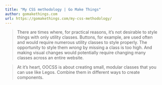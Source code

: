 ```yaml
---
title: "My CSS methodology | Go Make Things"
author: gomakethings.com
url: https://gomakethings.com/my-css-methodology/
---
```


> There are times where, for practical reasons, it’s not desirable to style things with only utility classes.
>  Buttons, for example, are used often and would require numerous utility classes to style properly. The opportunity to style them _wrong_ by missing a class is too high. And making visual changes would potentially require changing many classes across an entire website.


> At it’s heart, OOCSS is about creating small, modular classes that you can use like Legos. Combine them in different ways to create components.



